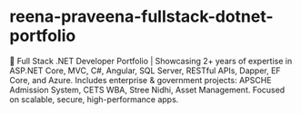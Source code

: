 # reena-praveena-fullstack-dotnet-portfolio
🚀 Full Stack .NET Developer Portfolio | Showcasing 2+ years of expertise in ASP.NET Core, MVC, C#, Angular, SQL Server, RESTful APIs, Dapper, EF Core, and Azure. Includes enterprise &amp; government projects: APSCHE Admission System, CETS WBA, Stree Nidhi, Asset Management. Focused on scalable, secure, high-performance apps.
